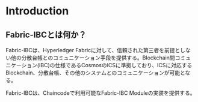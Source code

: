 # Introduction

## Fabric-IBCとは何か？

Fabric-IBCは、Hyperledger Fabricに対して、信頼された第三者を前提としない他の分散台帳とのコミュニケーション手段を提供する。Blockchain間コミュニケーション(IBC)の仕様であるCosmosのICSに準拠しており、ICSに対応するBlockchain、分散台帳、その他のシステムとのコミュニケーションが可能となる。

Fabric-IBCは、Chaincodeで利用可能なFabric-IBC Moduleの実装を提供する。